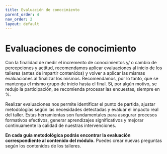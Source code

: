 ```yaml
---
title: Evaluación de conocimiento 
parent_order: 4
nav_order: 2
layout: default
---
```


# Evaluaciones de conocimiento

Con la finalidad de medir el incremento de conocimientos y/ o cambio de percepciones y actitud, recomendamos aplicar evaluaciones al inicio de los talleres (antes de impartir contenidos) y volver a aplicar las mismas evaluaciones al finalizar los mismos. Recomendamos, por lo tanto, que se mantenga el mismo grupo de inicio hasta el final. Si, por algún motivo, se redujo la participación, se recomienda procesar las encuestas, siempre en %.

Realizar evaluaciones nos permite identificar el punto de partida, ajustar metodologías según las necesidades detectadas y evaluar el impacto real del taller. Estas herramientas son fundamentales para asegurar procesos formativos efectivos, generar aprendizajes significativos y mejorar continuamente la calidad de nuestras intervenciones.

**En cada guía metodológica podrás encontrar la evaluación correspondiente al contenido del módulo.** Puedes crear nuevas preguntas según los contenidos de los talleres.


